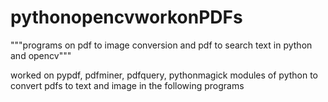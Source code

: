 # pythonopencvworkonPDFs
"""programs on pdf to image conversion and pdf to search text in python and opencv"""

worked on pypdf, pdfminer, pdfquery, pythonmagick modules of python to convert pdfs to text and image in the following programs
